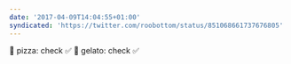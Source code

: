 ```yaml
---
date: '2017-04-09T14:04:55+01:00'
syndicated: 'https://twitter.com/roobottom/status/851068661737676805'
---
```

🍕 pizza: check ✅ 
🍦 gelato: check ✅

